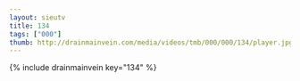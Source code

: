 ```yaml
--- 
layout: sieutv
title: 134
tags: ["000"]
thumb: http://drainmainvein.com/media/videos/tmb/000/000/134/player.jpg
---
```

{% include drainmainvein key="134" %} 
